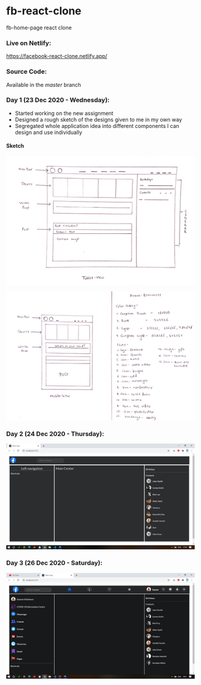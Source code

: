 # fb-react-clone
fb-home-page react clone

### Live on Netlify:
https://facebook-react-clone.netlify.app/

### Source Code:

Available in the *master* branch


### Day 1 (23 Dec 2020 - Wednesday):

- Started working on the new assignment
- Designed a rough sketch of the designs given to me in my own way
- Segregated whole application idea into different components I can design and use individually


#### Sketch

![Sketch 1](Screenshots/Ss1.jpg)

![Sketch 2](Screenshots/Ss2.jpg)

### Day 2 (24 Dec 2020 - Thursday):

![Screenshot 1](Screenshots/Ss3.png)

### Day 3 (26 Dec 2020 - Saturday):

![Screenshot 2](Screenshots/Ss4.png)

